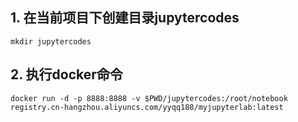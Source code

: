 ## 1. 在当前项目下创建目录jupytercodes

```shell
mkdir jupytercodes
```

## 2. 执行docker命令

```shell
docker run -d -p 8888:8888 -v $PWD/jupytercodes:/root/notebook  registry.cn-hangzhou.aliyuncs.com/yyqq188/myjupyterlab:latest
```
